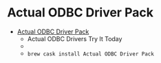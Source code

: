 # Actual ODBC Driver Pack
- [Actual ODBC Driver Pack](https://www.actualtech.com/products.php)
  -  Actual ODBC Drivers Try It Today
  - 
  - `brew cask install Actual ODBC Driver Pack`
